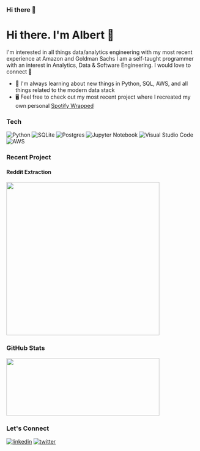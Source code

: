 ### Hi there 👋

<!--
**calbergs/calbergs** is a ✨ _special_ ✨ repository because its `README.md` (this file) appears on your GitHub profile.

Here are some ideas to get you started:

- 🔭 I’m currently working on ...
- 🌱 I’m currently learning ...
- 👯 I’m looking to collaborate on ...
- 🤔 I’m looking for help with ...
- 💬 Ask me about ...
- 📫 How to reach me: ...
- 😄 Pronouns: ...
- ⚡ Fun fact: ...
-->



# Hi there. I'm Albert 👋

I'm interested in all things data/analytics engineering with my most recent experience at Amazon and Goldman Sachs
I am a self-taught programmer with an interest in Analytics, Data & Software Engineering. I would love to connect 🙂

* 🌱  I'm always learning about new things in Python, SQL, AWS, and all things related to the modern data stack
* 🖥️  Feel free to check out my most recent project where I recreated my own personal [Spotify Wrapped](https://github.com/calbergs/spotify-api)

### Tech

![Python](https://img.shields.io/badge/python-3670A0?style=for-the-badge&logo=python&logoColor=ffdd54)
![SQLite](https://img.shields.io/badge/sqlite-%2307405e.svg?style=for-the-badge&logo=sqlite&logoColor=white)
![Postgres](https://img.shields.io/badge/postgres-%23316192.svg?style=for-the-badge&logo=postgresql&logoColor=white)
![Jupyter Notebook](https://img.shields.io/badge/jupyter-%23FA0F00.svg?style=for-the-badge&logo=jupyter&logoColor=white)
![Visual Studio Code](https://img.shields.io/badge/Visual%20Studio%20Code-0078d7.svg?style=for-the-badge&logo=visual-studio-code&logoColor=white)
![AWS](https://img.shields.io/badge/Amazon_AWS-FF9900?style=for-the-badge&logo=amazonaws&logoColor=white)

### Recent Project

<p>
  <h4>Reddit Extraction</h4>
  <a href="https://github.com/ABZ-Aaron/Reddit-API-Pipeline">
    <img width="400" src="https://github.com/calbergs/spotify-api/blob/master/images/spotify.drawio.svg" />
  </a>
</p>


### GitHub Stats

<a href="https://github.com/anuraghazra/github-readme-stats">
  <img align="center" src="https://github-readme-stats.vercel.app/api?username=Abz-Aaron&show_icons=true&theme=tokyonight" width="400" height="150"/>
</a>

### Let's Connect

[![linkedin](https://img.shields.io/badge/linkedin-0A66C2?style=for-the-badge&logo=linkedin&logoColor=white)](https://www.linkedin.com/in/abzaaron/)
[![twitter](https://img.shields.io/badge/twitter-1DA1F2?style=for-the-badge&logo=twitter&logoColor=white)](https://twitter.com/AbzAaron)
